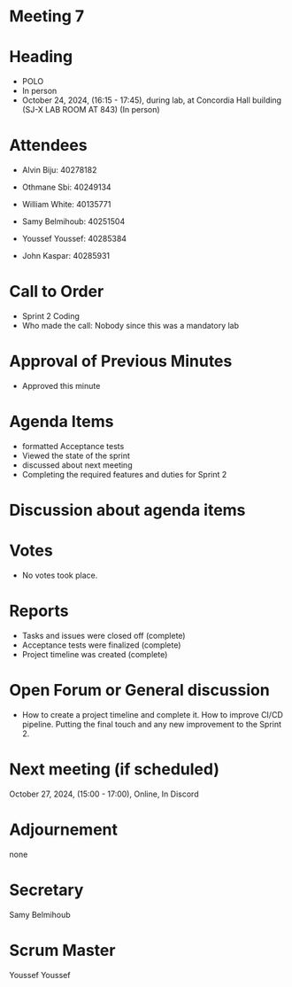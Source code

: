 # Meeting 7 
# Heading

- POLO
- In person
-  October 24, 2024,  (16:15 - 17:45), during lab, at Concordia Hall building (SJ-X LAB ROOM AT 843) (In person)
  
# Attendees

- Alvin Biju: 40278182

- Othmane Sbi: 40249134

- William White: 40135771

- Samy Belmihoub: 40251504

- Youssef Youssef: 40285384

- John Kaspar: 40285931

# Call to Order


- Sprint 2 Coding
- Who made the call: Nobody since this was a mandatory lab
  
# Approval of Previous Minutes

- Approved this minute
  
# Agenda Items

- formatted Acceptance tests
- Viewed the state of the sprint
- discussed about next meeting
- Completing the required features and duties for Sprint 2

# Discussion about agenda items
  
# Votes

- No votes took place.
  
# Reports

- Tasks and issues were closed off (complete)
- Acceptance tests were finalized (complete)
- Project timeline was created (complete)
  
# Open Forum or General discussion

- How to create a project timeline and complete it. How to improve CI/CD pipeline. Putting the final touch and any new improvement to the Sprint 2.
  
# Next meeting (if scheduled)

 October 27, 2024,  (15:00 - 17:00), Online, In Discord

# Adjournement
none

# Secretary
Samy Belmihoub

# Scrum Master
Youssef Youssef

